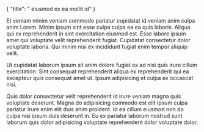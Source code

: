 {
  "title": " eiusmod ex ea mollit id"
}

Et veniam minim veniam commodo pariatur cupidatat id veniam anim culpa anim Lorem. Minim ipsum sint esse culpa culpa ea ea quis laboris. Aliqua qui ex reprehenderit in sint exercitation eiusmod est. Esse labore ipsum amet qui voluptate velit reprehenderit fugiat. Cupidatat consectetur dolor voluptate laboris. Qui minim nisi ex incididunt fugiat enim tempor aliquip velit.

Ut cupidatat laborum ipsum sit anim dolore fugiat ex ad nisi quis irure cillum exercitation. Sint consequat reprehenderit aliqua ex reprehenderit qui ea excepteur quis consequat amet ut. Ipsum adipisicing et culpa ex occaecat nisi.

Quis dolor consectetur velit reprehenderit id irure veniam magna quis voluptate deserunt. Magna do adipisicing commodo est elit ipsum culpa pariatur irure enim elit duis anim proident. Id ea cillum eiusmod non do culpa nisi ipsum duis deserunt in. Eu ex pariatur laborum nostrud sunt laborum quis dolor adipisicing voluptate reprehenderit dolor voluptate dolor.